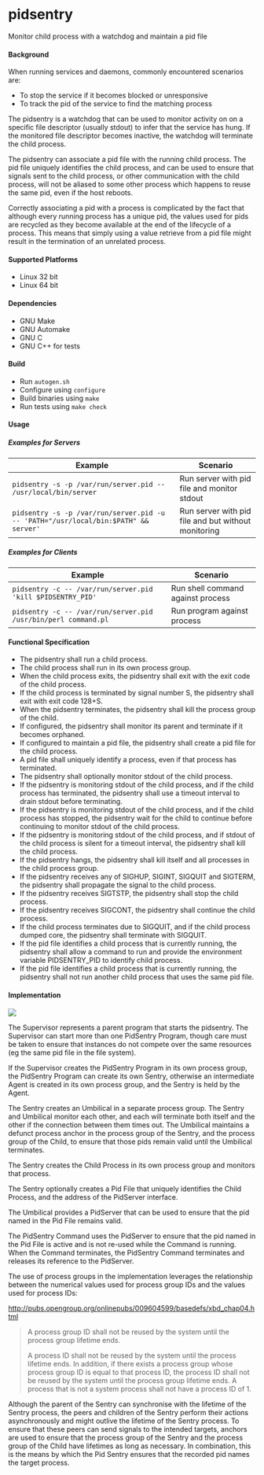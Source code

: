 pidsentry
=========

Monitor child process with a watchdog and maintain a pid file

#### Background

When running services and daemons, commonly encountered scenarios are:
* To stop the service if it becomes blocked or unresponsive
* To track the pid of the service to find the matching process

The pidsentry is a watchdog that can be used to monitor activity on
on a specific file descriptor (usually stdout) to infer that the service has hung.
If the monitored file descriptor becomes inactive, the watchdog will terminate
the child process.

The pidsentry can associate a pid file with the running child process. The
pid file uniquely identifies the child process, and can be used to ensure
that signals sent to the child process, or other communication with the child
process, will not be aliased to some other process which happens to reuse the same
pid, even if the host reboots.

Correctly associating a pid with a process is complicated by the fact that although
every running process has a unique pid, the values used for pids are recycled
as they become available at the end of the lifecycle of a process. This means
that simply using a value retrieve from a pid file might result in the termination
of an unrelated process.

#### Supported Platforms

* Linux 32 bit
* Linux 64 bit

#### Dependencies

* GNU Make
* GNU Automake
* GNU C
* GNU C++ for tests

#### Build

* Run `autogen.sh`
* Configure using `configure`
* Build binaries using `make`
* Run tests using `make check`

#### Usage

##### Examples for Servers

| Example | Scenario |
| ------- |----------|
| ```pidsentry -s -p /var/run/server.pid -- /usr/local/bin/server``` | Run server with pid file and monitor stdout |
| ```pidsentry -s -p /var/run/server.pid -u -- 'PATH="/usr/local/bin:$PATH" && server'``` | Run server with pid file and but without monitoring |

##### Examples for Clients

| Example | Scenario |
| ------- |----------|
| ```pidsentry -c -- /var/run/server.pid 'kill $PIDSENTRY_PID'``` | Run shell command against process |
| ```pidsentry -c -- /var/run/server.pid /usr/bin/perl command.pl``` | Run program against process |

#### Functional Specification

* The pidsentry shall run a child process.
* The child process shall run in its own process group.
* When the child process exits, the pidsentry shall exit with the exit code of the child process.
* If the child process is terminated by signal number S, the pidsentry shall exit with exit code 128+S.
* When the pidsentry terminates, the pidsentry shall kill the process group of the child.
* If configured, the pidsentry shall monitor its parent and terminate if it becomes orphaned.
* If configured to maintain a pid file, the pidsentry shall create a pid file for the child process.
* A pid file shall uniquely identify a process, even if that process has terminated.
* The pidsentry shall optionally monitor stdout of the child process.
* If the pidsentry is monitoring stdout of the child process, and if the child process has terminated, the pidsentry shall use a timeout interval to drain stdout before terminating.
* If the pidsentry is monitoring stdout of the child process, and if the child process has stopped, the pidsentry wait for the child to continue before continuing to monitor stdout of the child process.
* If the pidsentry is monitoring stdout of the child process, and if stdout of the child process is silent for a timeout interval, the pidsentry shall kill the child process.
* If the pidsentry hangs, the pidsentry shall kill itself and all processes in the child process group.
* If the pidsentry receives any of SIGHUP, SIGINT, SIGQUIT and SIGTERM, the pidsentry shall propagate the signal to the child process.
* If the pidsentry receives SIGTSTP, the pidsentry shall stop the child process.
* If the pidsentry receives SIGCONT, the pidsentry shall continue the child process.
* If the child process terminates due to SIGQUIT, and if the child process dumped core, the pidsentry shall terminate with SIGQUIT.
* If the pid file identifies a child process that is currently running, the pidsentry shall allow a command to run and provide the environment variable PIDSENTRY_PID to identify child process.
* If the pid file identifies a child process that is currently running, the pidsentry shall not run another child process that uses the same pid file.

#### Implementation

![](https://github.com/earlchew/pidsentry/blob/master/pidsentry.png)

The Supervisor represents a parent program that starts the pidsentry. The Supervisor can start more than one PidSentry
Program, though care must be taken to ensure that instances do not compete over the same resources (eg the same pid file
in the file system).

If the Supervisor creates the PidSentry Program in its own process group, the PidSentry Program can create its own Sentry,
otherwise an intermediate Agent is created in its own process group, and the Sentry is held by the Agent.

The Sentry creates an Umbilical in a separate process group. The Sentry and Umbilical monitor each other, and each
will terminate both itself and the other if the connection between them times out. The Umbilical maintains
a defunct process anchor in the process group of the Sentry, and the process group of the Child, to ensure that
those pids remain valid until the Umbilical terminates.

The Sentry creates the Child Process in its own process group and monitors that process.

The Sentry optionally creates a Pid File that uniquely identifies the Child Process, and the address of the
PidServer interface.

The Umbilical provides a PidServer that can be used to ensure that the pid named in the Pid File remains valid.

The PidSentry Command uses the PidServer to ensure that the pid named in the Pid File is active and is not re-used
while the Command is running. When the Command terminates, the PidSentry Command terminates and releases its
reference to the PidServer.

The use of process groups in the implementation leverages the relationship between the numerical
values used for process group IDs and the values used for process IDs:

http://pubs.opengroup.org/onlinepubs/009604599/basedefs/xbd_chap04.html
> A process group ID shall not be reused by the system until the process group lifetime ends.
>
> A process ID shall not be reused by the system until the process lifetime ends. In addition, if there
> exists a process group whose process group ID is equal to that process ID, the process ID shall not be
> reused by the system until the process group lifetime ends. A process that is not a system process
> shall not have a process ID of 1.

Although the parent of the Sentry can synchronise with the lifetime of the Sentry process, the peers
and children of the Sentry perform their actions asynchronously and might outlive the lifetime of the
Sentry process. To ensure that these peers can send signals to the intended targets, anchors are used to
ensure that the process group of the Sentry and the process group of the Child have lifetimes as long as
necessary. In combination, this is the means by which the Pid Sentry ensures that the recorded pid names the
target process.
